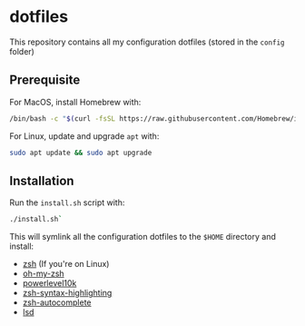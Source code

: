 # dotfiles

This repository contains all my configuration dotfiles (stored in the `config` folder)

## Prerequisite

For MacOS, install Homebrew with:

```bash
/bin/bash -c "$(curl -fsSL https://raw.githubusercontent.com/Homebrew/install/HEAD/install.sh)"
```

For Linux, update and upgrade `apt` with:

```bash
sudo apt update && sudo apt upgrade
```

## Installation

Run the `install.sh` script with:

```bash
./install.sh`
```

This will symlink all the configuration dotfiles to the `$HOME` directory and install:

- [zsh](https://en.wikipedia.org/wiki/Z_shell) (If you're on Linux)
- [oh-my-zsh](https://ohmyz.sh/)
- [powerlevel10k](https://github.com/romkatv/powerlevel10k)
- [zsh-syntax-highlighting](https://github.com/zsh-users/zsh-syntax-highlighting)
- [zsh-autocomplete](https://github.com/marlonrichert/zsh-autocomplete)
- [lsd](https://github.com/lsd-rs/lsd)
